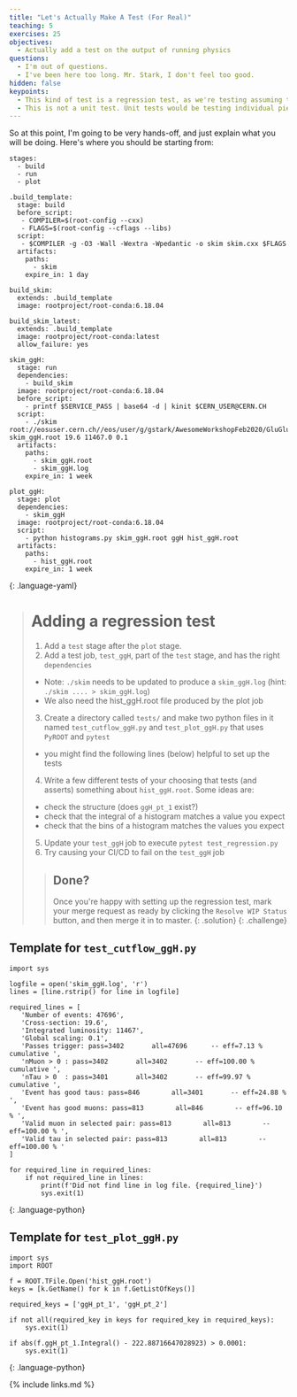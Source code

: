 ```yaml
---
title: "Let's Actually Make A Test (For Real)"
teaching: 5
exercises: 25
objectives:
  - Actually add a test on the output of running physics
questions:
  - I'm out of questions.
  - I've been here too long. Mr. Stark, I don't feel too good.
hidden: false
keypoints:
  - This kind of test is a regression test, as we're testing assuming the code up to this point was correct.
  - This is not a unit test. Unit tests would be testing individual pieces of the `atlas/athena` or `CMSSW` code-base, or specific functionality you wrote into your algorithms.
---
```


So at this point, I'm going to be very hands-off, and just explain what you will be doing. Here's where you should be starting from:

~~~
stages:
  - build
  - run
  - plot

.build_template:
  stage: build
  before_script:
   - COMPILER=$(root-config --cxx)
   - FLAGS=$(root-config --cflags --libs)
  script:
   - $COMPILER -g -O3 -Wall -Wextra -Wpedantic -o skim skim.cxx $FLAGS
  artifacts:
    paths:
      - skim
    expire_in: 1 day

build_skim:
  extends: .build_template
  image: rootproject/root-conda:6.18.04

build_skim_latest:
  extends: .build_template
  image: rootproject/root-conda:latest
  allow_failure: yes

skim_ggH:
  stage: run
  dependencies:
    - build_skim
  image: rootproject/root-conda:6.18.04
  before_script:
    - printf $SERVICE_PASS | base64 -d | kinit $CERN_USER@CERN.CH
  script:
    - ./skim root://eosuser.cern.ch//eos/user/g/gstark/AwesomeWorkshopFeb2020/GluGluToHToTauTau.root skim_ggH.root 19.6 11467.0 0.1
  artifacts:
    paths:
      - skim_ggH.root
      - skim_ggH.log
    expire_in: 1 week

plot_ggH:
  stage: plot
  dependencies:
    - skim_ggH
  image: rootproject/root-conda:6.18.04
  script:
    - python histograms.py skim_ggH.root ggH hist_ggH.root
  artifacts:
    paths:
      - hist_ggH.root
    expire_in: 1 week
~~~
{: .language-yaml}

> # Adding a regression test
>
> 1. Add a `test` stage after the `plot` stage.
> 2. Add a test job, `test_ggH`, part of the `test` stage, and has the right `dependencies`
>   - Note: `./skim` needs to be updated to produce a `skim_ggH.log` (hint: `./skim .... > skim_ggH.log`)
>   - We also need the hist_ggH.root file produced by the plot job
> 3. Create a directory called `tests/` and make two python files in it named `test_cutflow_ggH.py` and `test_plot_ggH.py` that uses `PyROOT` and `pytest`
>   - you might find the following lines (below) helpful to set up the tests
> 4. Write a few different tests of your choosing that tests (and asserts) something about `hist_ggH.root`. Some ideas are:
>   - check the structure (does `ggH_pt_1` exist?)
>   - check that the integral of a histogram matches a value you expect
>   - check that the bins of a histogram matches the values you expect
> 5. Update your `test_ggH` job to execute `pytest test_regression.py`
> 6. Try causing your CI/CD to fail on the `test_ggH` job
>
> > ## Done?
> >
> > Once you're happy with setting up the regression test, mark your merge request as ready by clicking the `Resolve WIP Status` button, and then merge it in to master.
> {: .solution}
{: .challenge}

## Template for `test_cutflow_ggH.py`

~~~
import sys

logfile = open('skim_ggH.log', 'r')
lines = [line.rstrip() for line in logfile]

required_lines = [
   'Number of events: 47696',
   'Cross-section: 19.6',
   'Integrated luminosity: 11467',
   'Global scaling: 0.1',
   'Passes trigger: pass=3402       all=47696      -- eff=7.13 % cumulative ',
   'nMuon > 0 : pass=3402       all=3402       -- eff=100.00 % cumulative ',
   'nTau > 0  : pass=3401       all=3402       -- eff=99.97 % cumulative ',
   'Event has good taus: pass=846        all=3401       -- eff=24.88 % ',
   'Event has good muons: pass=813        all=846        -- eff=96.10 % ',
   'Valid muon in selected pair: pass=813        all=813        -- eff=100.00 % ',
   'Valid tau in selected pair: pass=813        all=813        -- eff=100.00 % '
]

for required_line in required_lines:
    if not required_line in lines:
        print(f'Did not find line in log file. {required_line}')
        sys.exit(1)
~~~
{: .language-python}

## Template for `test_plot_ggH.py`

~~~
import sys
import ROOT

f = ROOT.TFile.Open('hist_ggH.root')
keys = [k.GetName() for k in f.GetListOfKeys()]

required_keys = ['ggH_pt_1', 'ggH_pt_2']

if not all(required_key in keys for required_key in required_keys):
    sys.exit(1)

if abs(f.ggH_pt_1.Integral() - 222.88716647028923) > 0.0001:
    sys.exit(1)
~~~
{: .language-python}


{% include links.md %}
